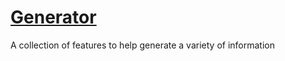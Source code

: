 # [Generator](https://geier0x413.github.io/Generator)
A collection of features to help generate a variety of information
